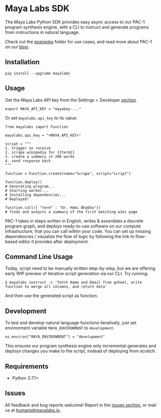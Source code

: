 # Maya Labs SDK

The Maya Labs Python SDK provides easy async access to our PAC-1 program synthesis engine, with a CLI to instruct and generate programs from instructions in natural language.

Check out the [examples](/examples) folder for use cases, and read more about PAC-1 on our [blog](https://mayalabs.io/pac-1).

## Installation

```
pip install --upgrade mayalabs
```

## Usage

Get the Maya Labs API key from the Settings > Developer [section](https://app.mayalabs.io/settings/developers).

```
export MAYA_API_KEY = "mayakey-..."
```

Or set `mayalabs.api_key` to its value:

```
from mayalabs import Function

mayalabs.api_key = "<MAYA_API_KEY>"

script = """
1. trigger on receive
2. scrape wikipedia for {{term}}
3. create a summary in 200 words
4. send response back
"""

function = Function.create(name="Scrape", script="script")

function.deploy()
# Generating program...
# Starting worker...
# Installing dependencies...
# Deployed!

function.call({ "term" : "Dr. Homi Bhabha"})
# finds and outputs a summary of the first matching wiki page
```

PAC-1 takes in steps written in English, writes & assembles a discrete program graph, and deploys ready-to-use software on our compute infrastructure, that you can call within your code. You can set up missing dependencies / visualize the flow of logic by following the link to flow-based editor it provides after deployment.

## Command Line Usage

Today, script need to be manually written step-by-step, but we are offering early WIP preview of iterative script generation via our CLI. Try running:

```
$ mayalabs instruct -c 'fetch Name and Email from gsheet, write function to merge all columns, and return data'
```

And then use the generated script as function.

## Development

To test and develop natural language functions iteratively, just set environment variable `MAYA_ENVIRONMENT` to `development`.

```
os.environ["MAYA_ENVIRONMENT"] = "development"
```

This ensures our program synthesis engine only incremental generates and deploys changes you make to the script, instead of deploying from scratch.

## Requirements

- Python 3.7.1+

## Issues

All feedback and bug reports welcome! Report in the [issues section](https://github.com/mayahq/mayalabs-sdk-python/issues), or mail us at humans@mayalabs.io.
